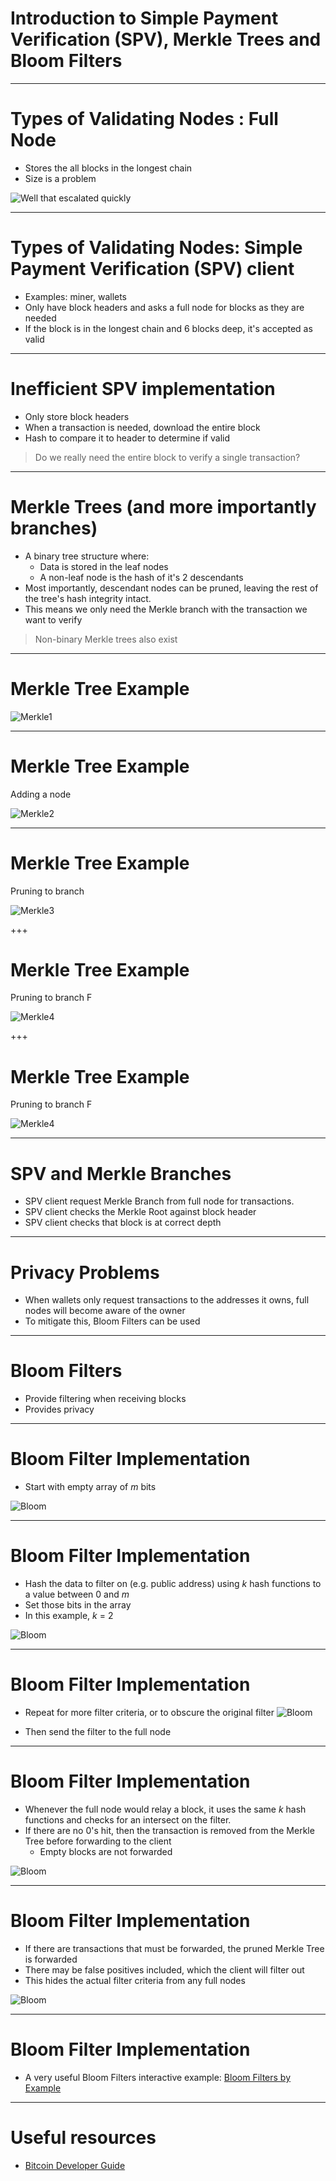 # Introduction to Simple Payment Verification (SPV), Merkle Trees and Bloom Filters

---
# Types of Validating Nodes : Full Node
  * Stores the all blocks in the longest chain  
  * Size is a problem 

  ![](https://raw.githubusercontent.com/tari-labs/tari-university/merkle-trees-and-spv-1/sources/eth-blockchain-size.png "Well that escalated quickly")

---

# Types of Validating Nodes: Simple Payment Verification (SPV) client
* Examples: miner, wallets
* Only have block headers and asks a full node for blocks as they are needed
* If the block is in the longest chain and 6 blocks deep, it's accepted as valid

---

# Inefficient SPV implementation
* Only store block headers
* When a transaction is needed, download the entire block
* Hash to compare it to header to determine if valid
> Do we really need the entire block to verify a single transaction?

---
# Merkle Trees (and more importantly branches)

* A binary tree structure where:
  * Data is stored in the leaf nodes
  * A non-leaf node is the hash of it's 2 descendants
* Most importantly, descendant nodes can be pruned, leaving the rest of the tree's hash integrity intact.
* This means we only need the Merkle branch with the transaction we want to verify

> Non-binary Merkle trees also exist

--- 
# Merkle Tree Example

[//]: # "To generate these diagrams go to https://mermaidjs.github.io/mermaid-live-editor and paste the source"

![Merkle1](https://raw.githubusercontent.com/tari-labs/tari-university/merkle-trees-and-spv-1/sources/merkle-1.png)

--- 
# Merkle Tree Example

Adding a node

![Merkle2](https://raw.githubusercontent.com/tari-labs/tari-university/merkle-trees-and-spv-1/sources/merkle-2.png)

---

# Merkle Tree Example

Pruning to branch

![Merkle3](https://raw.githubusercontent.com/tari-labs/tari-university/merkle-trees-and-spv-1/sources/merkle-3.png)

+++ 
# Merkle Tree Example

Pruning to branch F

![Merkle4](https://raw.githubusercontent.com/tari-labs/tari-university/merkle-trees-and-spv-1/sources/merkle-4-1.png)

+++ 
# Merkle Tree Example

Pruning to branch F

![Merkle4](https://raw.githubusercontent.com/tari-labs/tari-university/merkle-trees-and-spv-1/sources/merkle-4-2.png)

---
# SPV and Merkle Branches

* SPV client request Merkle Branch from full node for transactions. 
* SPV client checks the Merkle Root against block header
* SPV client checks that block is at correct depth

---
# Privacy Problems
* When wallets only request transactions to the addresses it owns, full nodes will become aware of the owner
* To mitigate this, Bloom Filters can be used

--- 
# Bloom Filters

* Provide filtering when receiving blocks
* Provides privacy

--- 
# Bloom Filter Implementation
* Start with empty array of _m_ bits

![Bloom](https://raw.githubusercontent.com/tari-labs/tari-university/merkle-trees-and-spv-1/sources/bloom-empty.png)

---

# Bloom Filter Implementation

* Hash the data to filter on (e.g. public address) using _k_ hash functions to a value between 0 and _m_
* Set those bits in the array
* In this example, _k_ = 2

![Bloom](https://raw.githubusercontent.com/tari-labs/tari-university/merkle-trees-and-spv-1/sources/bloom-0.png)

---
# Bloom Filter Implementation

* Repeat for more filter criteria, or to obscure the original filter
![Bloom](https://raw.githubusercontent.com/tari-labs/tari-university/merkle-trees-and-spv-1/sources/bloom-1.png)

* Then send the filter to the full node

---
# Bloom Filter Implementation

* Whenever the full node would relay a block, it uses the same _k_ hash functions and checks for an intersect on the filter.
* If there are no 0's hit, then the transaction is removed from the Merkle Tree before forwarding to the client
  * Empty blocks are not forwarded

![Bloom](https://raw.githubusercontent.com/tari-labs/tari-university/merkle-trees-and-spv-1/sources/bloom-3.png)

---
# Bloom Filter Implementation

* If there are transactions that must be forwarded, the pruned Merkle Tree is forwarded
* There may be false positives included, which the client will filter out
* This hides the actual filter criteria from any full nodes

![Bloom](https://raw.githubusercontent.com/tari-labs/tari-university/merkle-trees-and-spv-1/sources/bloom-4.png)

---
# Bloom Filter Implementation

* A very useful Bloom Filters interactive example:
[Bloom Filters by Example](http://llimllib.github.io/bloomfilter-tutorial/)

---
# Useful resources
* [Bitcoin Developer Guide](https://bitcoin.org/en/developer-guide#simplified-payment-verification-spv)

